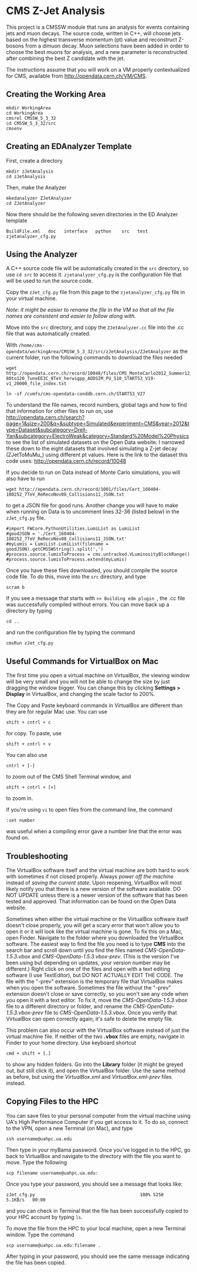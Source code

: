 # CMS Z-Jet Analysis

This project is a CMSSW module that runs an analysis for events containing jets and muon decays. The source code, written in C++, will choose jets based on the highest transverse momentum (pt) value and reconstruct Z-bosons from a dimuon decay. Muon selections have been added in order to choose the best muons for analysis, and a new parameter is reconstructed after combining the best Z candidate with the jet. 

The instructions assume that you will work on a VM properly contextualized for CMS, available from http://opendata.cern.ch/VM/CMS.

## Creating the Working Area 
```
mkdir WorkingArea
cd WorkingArea
cmsrel CMSSW_5_3_32
cd CMSSW_5_3_32/src
cmsenv
```

## Creating an EDAnalyzer Template

First, create a directory
```
mkdir zJetAnalysis
cd zJetAnalysis
```
Then, make the Analyzer
```
mkedanalyzer ZJetAnalyzer
cd ZJetAnalyzer
```
Now there should be the following seven directories in the ED Analyzer template
```
BuildFile.xml   doc   interface   python    src   test    zjetanalyzer_cfg.py
```

## Using the Analyzer

A C++ source code file will be automatically created in the `src` directory, so use `cd src` to access it. `zjetanalyzer_cfg.py` is the configuration file that will be used to run the source code. 

Copy the `zJet_cfg.py` file from this page to the `zjetanalyzer_cfg.py` file in your virtual machine. 

*Note: it might be easier to rename the file in the VM so that all the file names are consistent and easier to follow along with.*

Move into the `src` directory, and copy the `ZJetAnalyzer.cc` file into the .cc file that was automatically created. 

With `/home/cms-opendata/workingArea/CMSSW_5_3_32/src/zJetAnalysis/ZJetAnalyzer` as the current folder, run the following commands to download the files needed
```
wget http://opendata.cern.ch/record/10048/files/CMS_MonteCarlo2012_Summer12_DR53X_ZJetToMuMu_Pt-80to120_TuneEE3C_8TeV_herwigpp_AODSIM_PU_S10_START53_V19-v1_20000_file_index.txt

ln -sf /cvmfs/cms-opendata-conddb.cern.ch/START53_V27
```

To understand the file names, record numbers, global tags and how to find that information for other files to run on, use http://opendata.cern.ch/search?page=1&size=200&q=&subtype=Simulated&experiment=CMS&year=2012&type=Dataset&subcategory=Drell-Yan&subcategory=ElectroWeak&category=Standard%20Model%20Physics to see the list of simulated datasets on the Open Data website. I narrowed these down to the eight datasets that involved simulating a Z-jet decay (ZJetToMuMu_) using different pt values. Here is the link to the dataset this code uses: http://opendata.cern.ch/record/10048

If you decide to run on Data instead of Monte Carlo simulations, you will also have to run 
```
wget http://opendata.cern.ch/record/1001/files/Cert_160404-180252_7TeV_ReRecoNov08_Collisions11_JSON.txt
```
to get a JSON file for good runs. Another change you will have to make when running on Data is to uncomment lines 32-36 (listed below) in the `zJet_cfg.py` file.
```
#import FWCore.PythonUtilities.LumiList as LumiList 
#goodJSON = './Cert_160404-180252_7TeV_ReRecoNov08_Collisions11_JSON.txt' 
#myLumis = LumiList.LumiList(filename = goodJSON).getCMSSWString().split(',') 
#process.source.lumisToProcess = cms.untracked.VLuminosityBlockRange() 
#process.source.lumisToProcess.extend(myLumis)
```

Once you have these files downloaded, you should compile the source code file. To do this, move into the `src` directory, and type
```
scram b
```
If you see a message that starts with `>> Building edm plugin `, the .cc file was successfully compiled without errors. You can move back up a directory by typing
```
cd ..
```
and run the configuration file by typing the command
```
cmsRun zJet_cfg.py
```
## Useful Commands for VirtualBox on Mac
The first time you open a virtual machine on VirtualBox, the viewing window will be very small and you will not be able to change the size by just dragging the window bigger. You can change this by clicking **Settings > Display** in VirtualBox, and changing the scale factor to 200%. 

The Copy and Paste keyboard commands in VirtualBox are different than they are for regular Mac use. You can use 
```
shift + cntrl + c
```
for copy. To paste, use 
```
shift + cntrl + v
```
You can also use 
``` 
cntrl + [-]
```
to zoom out of the CMS Shell Terminal window, and 
```
shift + cntrl + [+]
```
to zoom in.

If you're using `vi` to open files from the command line, the command
``` 
:set number
```
was useful when a compiling error gave a number line that the error was found on. 

## Troubleshooting
The VirtualBox software itself and the virtual machine are both hard to work with sometimes if not closed properly. Always *power off the machine* instead of *saving the current state.* 
Upon reopening, VirtualBox will most likely notify you that there is a new version of the software available. DO NOT UPDATE unless there is a newer version of the software that has been tested and approved. That information can be found on the Open Data website. 

Sometimes when either the virtual machine or the VirtualBox software itself doesn't close properly, you will get a scary error that won't allow you to open it or it will look like the virtual machine is gone. To fix this on a Mac, open Finder. Navigate to the folder where you downloaded the VirtualBox software. The easiest way to find the file you need is to type **CMS** into the search bar and scroll down until you find the files named *CMS-OpenData-1.5.3.vbox* and *CMS-OpenData-1.5.3.vbox-prev*. (This is the version I've been using but depending on updates, your version number may be different.) Right click on one of the files and open with a text editing software (I use TextEditor), but DO NOT ACTUALLY EDIT THE CODE. The file with the "-prev" extension is the temporary file that VirtualBox makes when you open the software. Sometimes the file without the "-prev" extension doesn't close or save correctly, so you won't see any code when you open it with a text editor. To fix it, move the *CMS-OpenData-1.5.3.vbox* file to a different directory or folder, and rename the *CMS-OpenData-1.5.3.vbox-prev* file to *CMS-OpenData-1.5.3.vbox*. Once you verify that VirtualBox can open correctly again, it's safe to delete the empty file.

This problem can also occur with the VirtualBox software instead of just the virtual machine file. If neither of the two **.vbox** files are empty, navigate in Finder to your home directory. Use keyboard shortcut
```
cmd + shift + [.]
```
to show any hidden folders. Go into the **Library** folder (it might be greyed out, but still click it), and open the VirtualBox folder. Use the same method as before, but using the *VirtualBox.xml* and *VirtualBox.xml-prev* files instead. 


## Copying Files to the HPC
You can save files to your personal computer from the virtual machine using UA's High Performance Computer if you get access to it. To do so, connect to the VPN, open a new Terminal (on Mac), and type
```
ssh username@uahpc.ua.edu
```
Then type in your myBama password. 
Once you've logged in to the HPC, go back to VirtualBox and navigate to the directory with the file you want to move. Type the following
```
scp filename username@uahpc.ua.edu:
```
Once you type your password, you should see a message that looks like:
```
zJet_cfg.py                                        100% 5250     5.1KB/s   00:00
```
and you can check in Terminal that the file has been successfully copied to your HPC account by typing `ls`.

To move the file from the HPC to your local machine, open a new Terminal window. Type the command
```
scp username@uahpc.ua.edu:filename .
```
After typing in your password, you should see the same message indicating the file has been copied. 
